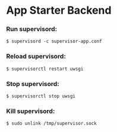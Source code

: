 # App Starter Backend

### Run supervisord:

```$ supervisord -c supervisor-app.conf```

### Reload supervisord:

```$ supervisorctl restart uwsgi```

### Stop supervisord:
```$ supervisorctl stop uwsgi```

### Kill supervisord:
```$ sudo unlink /tmp/supervisor.sock```